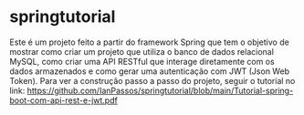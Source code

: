 # springtutorial
  Este é um projeto feito a partir do framework Spring que tem o objetivo de mostrar como criar um projeto que utiliza o banco de dados relacional MySQL, como criar uma API RESTful que interage diretamente com os dados armazenados e como gerar uma autenticação com JWT (Json Web Token).
  Para ver a construção passo a passo do projeto, seguir o tutorial no link: https://github.com/IanPassos/springtutorial/blob/main/Tutorial-spring-boot-com-api-rest-e-jwt.pdf
